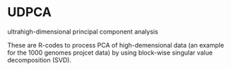 # UDPCA
ultrahigh-dimensional principal component analysis

These are R-codes to process PCA of high-demensional data (an example for the 1000 genomes projcet data) by using block-wise singular value decomposition (SVD).

